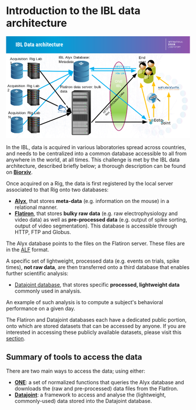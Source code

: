 # Introduction to the IBL data architecture
![Alyx data structure](./_static/IBL_data.png)

In the IBL, data is acquired in various laboratories spread across countries, and needs to be centralized into a common database accessible to all from anywhere in the world, at all times.
This challenge is met by the IBL data architecture, described briefly below; a thorough description can be found on [**Biorxiv**](https://www.biorxiv.org/content/10.1101/827873v3).

Once acquired on a Rig, the data is first registered by the local server associated to that Rig onto two databases:
- [**Alyx**](https://github.com/cortex-lab/alyx), that stores **meta-data** (e.g. information on the mouse) in a relational manner.
- [**Flatiron**](https://www.simonsfoundation.org/flatiron/), that stores **bulky raw data** (e.g. raw electrophysiology and video data) as well as **pre-processed data** (e.g. output of spike sorting, output of video segmentation). This database is accessible through HTTP, FTP and Globus.

The Alyx database points to the files on the Flatiron server.
These files are in the [ALF](04_alf) format.

A specific set of lightweight, processed data (e.g. events on trials, spike times), **not raw data**, are then transferred onto a third database that enables further scientific analysis:
- [Datajoint database](https://datajoint.io), that stores specific **processed, lightweight data** commonly used in analysis.

An example of such analysis is to compute a subject's behavioral performance on a given day.

The Flatiron and Datajoint databases each have a dedicated public portion, onto which are stored datasets that can be accessed by anyone.
If you are interested in accessing these publicly available datasets, please visit this [section](08_public).

## Summary of tools to access the data
There are two main ways to access the data; using either:
-   [**ONE**](03_one): a set of normalized functions that queries the Alyx database and downloads the (raw and pre-processed) data files from the FlatIron.
-   [**Datajoint**](05_datajoint): a framework to access and analyse the (lightweight, commonly-used) data stored into the Datajoint database.
